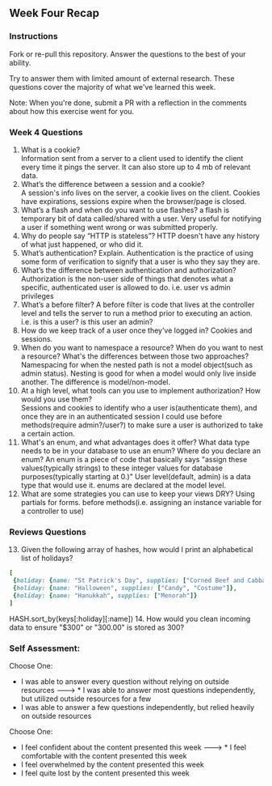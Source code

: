 ## Week Four Recap

### Instructions
Fork or re-pull this repository. Answer the questions to the best of your ability.

Try to answer them with limited amount of external research. These questions cover the majority of what we've learned this week.

Note: When you're done, submit a PR with a reflection in the comments about how this exercise went for you.

### Week 4 Questions

1. What is a cookie?  
  Information sent from a server to a client used to identify the client every time it pings the server. It can also store up to 4 mb of relevant data.
2. What’s the difference between a session and a cookie?  
  A session's info lives on the server, a cookie lives on the client. Cookies have expirations, sessions expire when the browser/page is closed.
3. What’s a flash and when do you want to use flashes?
  a flash is temporary bit of data called/shared with a user. Very useful for notifying a user if something went wrong or was submitted properly.
4. Why do people say “HTTP is stateless”?
  HTTP doesn't have any history of what just happened, or who did it.  
5. What’s authentication? Explain.
  Authentication is the practice of using some form of verification to signify that a user is who they say they are.  
6. What’s the difference between authentication and authorization?
  Authorization is the non-user side of things that denotes what a specific, authenticated user is allowed to do. i.e. user vs admin privileges
7. What’s a before filter?
  A before filter is code that lives at the controller level and tells the server to run a method prior to executing an action. i.e. is this a user? is this user an admin?  
8. How do we keep track of a user once they’ve logged in?
  Cookies and sessions.  
9. When do you want to namespace a resource? When do you want to nest a resource? What's the differences between those two approaches?  
  Namespacing for when the nested path is not a model object(such as admin status).  Nesting is good for when a model would only live inside another. The difference is model/non-model.  
10. At a high level, what tools can you use to implement authorization? How would you use them?  
  Sessions and cookies to identify who a user is(authenticate them), and once they are in an authenticated session I could use before methods(require admin?/user?) to make sure a user is authorized to take a certain action.
11. What's an enum, and what advantages does it offer? What data type needs to be in your database to use an enum? Where do you declare an enum?
  An enum is a piece of code that basically says "assign these values(typically strings) to these integer values for database purposes(typically starting at 0.)" User level(default, admin) is a data type that would use it. enums are declared at the model level.
12. What are some strategies you can use to keep your views DRY?
  Using partials for forms. before methods(i.e. assigning an instance variable for a controller to use)


### Reviews Questions
13. Given the following array of hashes, how would I print an alphabetical list of holidays?
```ruby
[
 {holiday: {name: "St Patrick's Day", supplies: ["Corned Beef and Cabbage"]},
 {holiday: {name: "Halloween", supplies: ["Candy", "Costume"]},
 {holiday: {name: "Hanukkah", supplies: ["Menorah"]}
]
```
HASH.sort_by(keys[:holiday][:name])
14. How would you clean incoming data to ensure "$300" or "300.00" is stored as 300?


### Self Assessment:
Choose One:
* I was able to answer every question without relying on outside resources
---> * I was able to answer most questions independently, but utilized outside resources for a few
* I was able to answer a few questions independently, but relied heavily on outside resources

Choose One:
* I feel confident about the content presented this week
---> * I feel comfortable with the content presented this week
* I feel overwhelmed by the content presented this week
* I feel quite lost by the content presented this week
